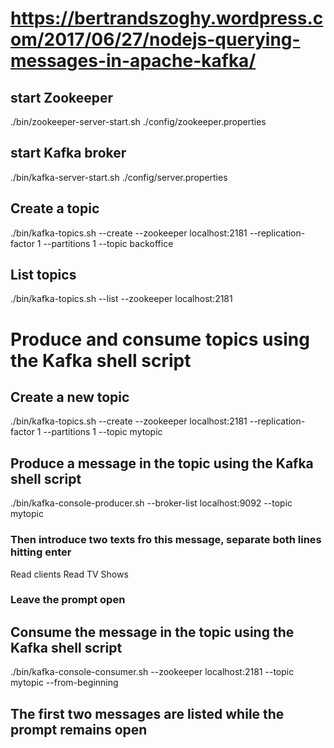 # https://bertrandszoghy.wordpress.com/2017/06/27/nodejs-querying-messages-in-apache-kafka/

## start Zookeeper
./bin/zookeeper-server-start.sh ./config/zookeeper.properties

## start Kafka broker
./bin/kafka-server-start.sh ./config/server.properties

## Create a topic
./bin/kafka-topics.sh --create --zookeeper localhost:2181 --replication-factor 1 --partitions 1 --topic backoffice

## List topics
./bin/kafka-topics.sh --list --zookeeper localhost:2181


# Produce and consume topics using the Kafka shell script
## Create a new topic
./bin/kafka-topics.sh --create --zookeeper localhost:2181 --replication-factor 1 --partitions 1 --topic mytopic
## Produce a message in the topic using the Kafka shell script
./bin/kafka-console-producer.sh --broker-list localhost:9092 --topic mytopic

### Then introduce two texts fro this message, separate both lines hitting enter
Read clients
Read TV Shows

### Leave the prompt open

## Consume the message in the topic using the Kafka shell script
./bin/kafka-console-consumer.sh --zookeeper localhost:2181 --topic mytopic --from-beginning

## The first two messages are listed while the prompt remains open


